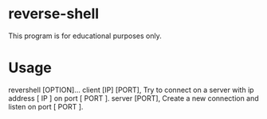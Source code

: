 # reverse-shell
This program is for educational purposes only.

# Usage

revershell [OPTION]...
  client [IP] [PORT], Try to connect on a server with ip address [ IP ] on port [ PORT ].
  server [PORT], Create a new connection and listen on port [ PORT ].
